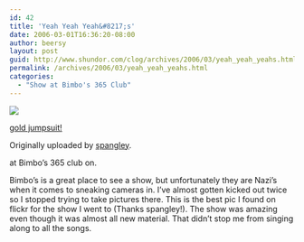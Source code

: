 ```yaml
---
id: 42
title: 'Yeah Yeah Yeah&#8217;s'
date: 2006-03-01T16:36:20-08:00
author: beersy
layout: post
guid: http://www.shundor.com/clog/archives/2006/03/yeah_yeah_yeahs.html
permalink: /archives/2006/03/yeah_yeah_yeahs.html
categories:
  - "Show at Bimbo's 365 Club"
---
```

[![](http://static.flickr.com/38/106895418_16020b050a_m.jpg)](http://www.flickr.com/photos/spangley/106895418/ "photo sharing")  
  
[gold jumpsuit!](http://www.flickr.com/photos/spangley/106895418/)  
  
Originally uploaded by [spangley](http://www.flickr.com/people/spangley/).



at Bimbo&#8217;s 365 club on.

Bimbo&#8217;s is a great place to see a show, but unfortunately they are Nazi&#8217;s when it comes to sneaking cameras in. I&#8217;ve almost gotten kicked out twice so I stopped trying to take pictures there. This is the best pic I found on flickr for the show I went to (Thanks spangley!). The show was amazing even though it was almost all new material. That didn&#8217;t stop me from singing along to all the songs.